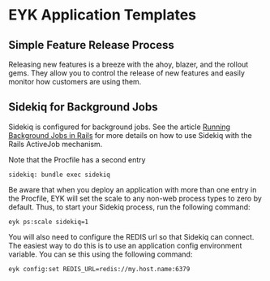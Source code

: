 # EYK Application Templates

## Simple Feature Release Process
Releasing new features is a breeze with the ahoy, 
blazer, and the rollout gems. They allow you to 
control the release of new features and easily
monitor how customers are using them.

## Sidekiq for Background Jobs
Sidekiq is configured for background jobs. See the article
[Running Background Jobs in Rails](https://www.devgraph.com/2021/03/15/running-background-jobs-in-ruby-on-rails-containers/)
for more details on how to use Sidekiq with the Rails
ActiveJob mechanism.

Note that the Procfile has a second entry
```
sidekiq: bundle exec sidekiq
```
Be aware that when you deploy an application with more than
one entry in the Procfile, EYK will set the scale to any
non-web process types to zero by default. Thus, to start
your Sidekiq process, run the following command:
```
eyk ps:scale sidekiq=1
```
You will also need to configure the REDIS url so that
Sidekiq can connect. The easiest way to do this is to
use an application config environment variable.
You can se this using the following command:
```
eyk config:set REDIS_URL=redis://my.host.name:6379
```

